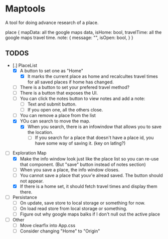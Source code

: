 # Maptools

A tool for doing advance research of a place.


place
{
    mapData: all the google maps data,
    isHome: bool,
    travelTime: all the google maps travel time.
    note: {
        message: "",
        isOpen: bool,
    }
}

## TODOS

- [.]  PlaceList 
    - [X]  A button to set one as "Home"
        - [X]  It marks the current place as home and recalcultes travel times for all saved places if home has changed.
    - [ ]  There is a button to set your prefered travel method?
    - [ ]  There is a button that exposes the UI.
    - [ ]  You can click the notes button to view notes and add a note:
        - [ ]  Text and submit button.
        - [ ]  If you open one, all the others close.
    - [ ] You can remove a place from the list
    - [x] YOu can search to move the map.
        - [X] When you search, there is an infowindow that allows you to save the location.
            - [ ] If you search for a place that doesn't have a place id, you have some way of saving it. (key on latlng?)
- [ ]  Exploration Map
    - [x]  Make the info window look just like the place list so you can re-use that component. (But "save" button instead of notes section)
    - [ ]  When you save a place, the info window closes.
    - [ ]  You cannot save a place that youv'e alread saved. The button should not appear.
    - [x]  If there is a home set, it should fetch travel times and display them there.
- [ ]  Persistance
    - [ ]  On update, save store to local storage or something for now.
    - [ ]  On load read store from local storage or something.
    - [ ]  Figure out why google maps balks if I don't null out the active place
- [ ]  Other
    - [ ]  Move clearfix into App.css
    - [ ]  Consider changing "Home" to "Origin"
